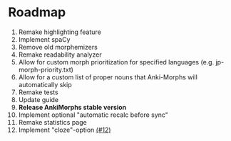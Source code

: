 # Roadmap

1. Remake highlighting feature
2. Implement spaCy
3. Remove old morphemizers
4. Remake readability analyzer
5. Allow for custom morph prioritization for specified languages (e.g. jp-morph-priority.txt)
6. Allow for a custom list of proper nouns that Anki-Morphs will automatically skip
7. Remake tests
8. Update guide
9. **Release AnkiMorphs stable version**
10. Implement optional "automatic recalc before sync"
11. Remake statistics page
12. Implement "cloze"-option [(#12)](https://github.com/mortii/anki-morphs/discussions/12)

